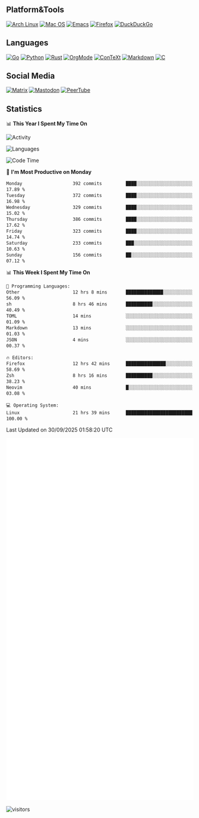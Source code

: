 ## Platform&Tools

[![Arch Linux](https://img.shields.io/badge/ArchLinux-1793D1?logo=arch-linux&logoColor=fff&style=flat-square)](https://archlinux.org/)
[![Mac OS](https://img.shields.io/badge/MacOS-000000?style=flat-square&logo=macos&logoColor=F0F0F0)](https://www.apple.com/macos/)
[![Emacs](https://img.shields.io/badge/Emacs-%237F5AB6.svg?&style=flat-square&logo=gnu-emacs&logoColor=white)](https://www.gnu.org/software/emacs/)
[![Firefox](https://img.shields.io/badge/Firefox-FF7139?style=flat-square&logo=Firefox-Browser&logoColor=white)](https://firefox.com/)
[![DuckDuckGo](https://img.shields.io/badge/DuckDuckGo-DE5833?style=flat-square&logo=DuckDuckGo&logoColor=white)](https://duckduckgo.com/)

## Languages

[![Go](https://img.shields.io/badge/Golang-%2300ADD8.svg?style=flat-square&logo=go&logoColor=white)](https://golang.org/)
[![Python](https://img.shields.io/badge/Python-3670A0?style=flat-square&logo=python&logoColor=ffdd54)](https://www.python.org/)
[![Rust](https://img.shields.io/badge/Rust-%23000000.svg?style=flat-square&logo=rust&logoColor=white)](https://www.rust-lang.org/)
[![OrgMode](https://img.shields.io/badge/OrgMode-%23000000.svg?style=flat-square&logo=org&logoColor=white)](https://orgmode.org/)
[![ConTeXt](https://img.shields.io/badge/ConTeXt-%23008080.svg?style=flat-square&logo=latex&logoColor=white)](https://contextgarden.net/)
[![Markdown](https://img.shields.io/badge/MarkDown-%23000000.svg?style=flat-square&logo=markdown&logoColor=white)](https://daringfireball.net/projects/markdown/)
[![C](https://img.shields.io/badge/C-%2300599C.svg?style=flat-square&logo=c&logoColor=white)](https://www.iso.org/standard/74528.html)

## Social Media
<!--[![Telegram](https://img.shields.io/badge/SteamedFish-2CA5E0?style=social&logo=telegram&logoColor=white)](https://t.me/SteamedFish)-->

[![Matrix](https://img.shields.io/badge/SteamedFish-2CA5E0?style=social&logo=matrix&logoColor=black)](https://matrix.to/#/@i:steamedfish.org)
[![Mastodon](https://img.shields.io/mastodon/follow/109596467238113271?domain=https%3A%2F%2Fmastodon.steamedfish.org%2F&style=social)](https://steamedfish.org/@SteamedFish)
[![PeerTube](https://img.shields.io/badge/PeerTube-23000000.svg?logo=peertube&style=social)](https://peertube.steamedfish.org/)

## Statistics


📊 **This Year I Spent My Time On** 

![Activity](https://wakatime.com/share/@SteamedFish/7529f30a-f1b7-40a4-8d09-e6d855cb7a13.png)

![Languages](https://wakatime.com/share/@SteamedFish/1c5e5366-0e9e-40d8-ac85-d630f61b69c6.svg)

<!--START_SECTION:waka-->
![Code Time](http://img.shields.io/badge/Code%20Time-5%2C042%20hrs%2018%20mins-blue)

📅 **I'm Most Productive on Monday** 

```text
Monday                   392 commits         ████░░░░░░░░░░░░░░░░░░░░░   17.89 % 
Tuesday                  372 commits         ████░░░░░░░░░░░░░░░░░░░░░   16.98 % 
Wednesday                329 commits         ████░░░░░░░░░░░░░░░░░░░░░   15.02 % 
Thursday                 386 commits         ████░░░░░░░░░░░░░░░░░░░░░   17.62 % 
Friday                   323 commits         ████░░░░░░░░░░░░░░░░░░░░░   14.74 % 
Saturday                 233 commits         ███░░░░░░░░░░░░░░░░░░░░░░   10.63 % 
Sunday                   156 commits         ██░░░░░░░░░░░░░░░░░░░░░░░   07.12 % 
```


📊 **This Week I Spent My Time On** 

```text
💬 Programming Languages: 
Other                    12 hrs 8 mins       ██████████████░░░░░░░░░░░   56.09 % 
sh                       8 hrs 46 mins       ██████████░░░░░░░░░░░░░░░   40.49 % 
TOML                     14 mins             ░░░░░░░░░░░░░░░░░░░░░░░░░   01.09 % 
Markdown                 13 mins             ░░░░░░░░░░░░░░░░░░░░░░░░░   01.03 % 
JSON                     4 mins              ░░░░░░░░░░░░░░░░░░░░░░░░░   00.37 % 

🔥 Editors: 
Firefox                  12 hrs 42 mins      ███████████████░░░░░░░░░░   58.69 % 
Zsh                      8 hrs 16 mins       ██████████░░░░░░░░░░░░░░░   38.23 % 
Neovim                   40 mins             █░░░░░░░░░░░░░░░░░░░░░░░░   03.08 % 

💻 Operating System: 
Linux                    21 hrs 39 mins      █████████████████████████   100.00 % 
```


 Last Updated on 30/09/2025 01:58:20 UTC
<!--END_SECTION:waka-->


![Metrics](https://github.com/SteamedFish/SteamedFish/blob/master/github-metrics.svg)


![visitors](https://visitor-badge.laobi.icu/badge?page_id=SteamedFish.SteamedFish)
